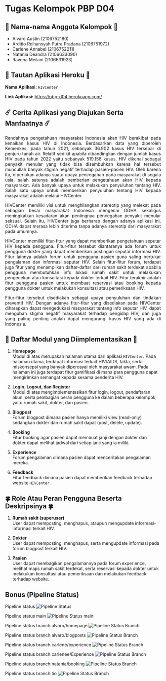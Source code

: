 # Tugas Kelompok PBP D04

## 🎋 Nama-nama Anggota Kelompok 🎋

- Alvaro Austin (2106752180)
- Arditio Reihansyah Putra Pradana (2106751972)
- Carlene Annabel (2106752211)
- Natania Deandra (2106633090)
- Ravena Meilani (2106631923)

## 🌈 Tautan Aplikasi Heroku 🌈

**Nama Aplikasi:** `HIVCenter`

**Link Aplikasi:** https://pbp-d04.herokuapp.com/ 

## ☄️ Cerita Aplikasi yang Diajukan Serta Manfaatnya ☄️

<p align="justify"> Rendahnya pengetahuan masyarakat Indonesia akan HIV berakibat pada kenaikan kasus HIV di Indonesia. Berdasarkan data yang diperoleh Kemenkes, pada tahun 2021, sebanyak 36.902 kasus HIV tersebar di penjuru tanah air. Relatif sedikit apabila dibandingkan dengan jumlah kasus HIV pada tahun 2022 yaitu sebanyak 519.158 kasus.  HIV dikenal sebagai penyakit menular yang tidak bisa disembuhkan karena hal tersebut muncullah banyak stigma negatif terhadap pasien-pasien HIV. Oleh karena itu, diperlukan adanya suatu upaya pencegahan pada masyarakat di segala usia, salah satunya adalah pemberian pengetahuan akan HIV kepada masyarakat. Ada banyak upaya untuk melakukan penyuluhan tentang HIV. Salah satu upaya untuk memberikan penyuluhan tentang HIV kepada masyarakat adalah melalui HIVCenter. </p>

<p align="justify"> HIVCenter memiliki visi untuk menghilangkan stereotip yang melekat pada sebagian besar masyarakat Indonesia mengenai ODHA sekaligus meningkatkan kesadaran akan pentingnya pencegahan penyakit menular seksual. Selain itu, HIVCenter juga berharap dengan adanya aplikasi ini, ODHA dapat merasa lebih diterima tanpa adanya stereotip dari masyarakat pada umumnya. </p>

<p align="justify"> HIVCenter memiliki fitur-fitur yang dapat memberikan pengetahuan seputar HIV kepada pengguna. Fitur-fitur tersebut diantaranya ada forum untuk pengguna dokter yang dapat memberikan postingan seputar informasi HIV. Fitur lainnya adalah forum untuk pengguna pasien guna saling bertukar pengalaman dan informasi seputar HIV. Selain fitur-fitur forum, terdapat juga fitur yang menampilkan daftar-daftar dari rumah sakit terdekat apabila pengguna membutuhkan info lokasi rumah sakit untuk melakukan pengecekan atau konsultasi kepada dokter terkait HIV. Fitur terakhir adalah fitur pengguna pasien untuk membuat reservasi atau booking kepada pengguna dokter untuk melakukan konsultasi atau pemeriksaan HIV. </p>

<p align="justify"> Fitur-fitur tersebut disediakan sebagai upaya penyuluhan dan tindakan preventif HIV. Dengan adanya fitur-fitur yang disediakan pada HIVCenter diharapkan dapat mengedukasi masyarakat tentang info seputar HIV, dapat mengubah stigma negatif masyarakat terhadap pengidap HIV, dan juga yang paling penting adalah dapat mengurangi kasus HIV yang ada di Indonesia. </p>

## 💫 Daftar Modul yang Diimplementasikan 💫

1. **Homepage** <br>
    Modul di atas merupakan halaman utama dari aplikasi `HIVCenter`. Pada halaman utama, terdapat informasi terkait HIV/AIDS, fakta, serta miskonsepsi yang banyak dipercayai oleh masyarakat awam. Pada halaman ini juga terdapat fitur gamifikasi di mana para pengguna dapat mengirimkan semangat kepada sesama penderita HIV.

2. **Login, Logout, dan Register** <br>
    Modul di atas mengimplementasikan fitur login, logout, pendaftaran akun, serta pembagian peran pengguna ke dalam beberapa kelompok, yaitu rumah sakit, dokter, dan pasien.
    
3. **Blogpost** <br>
    Forum blogpost dimana pasien hanya memiliki view (read-only) sedangkan dokter dan rumah sakit dapat (post, delete, update).
    
4. **Booking** <br>
    Fitur booking agar pasien dapat membuat janji dengan dokter dan dokter dapat melihat jadwal dari setiap janji yang ia miliki.
    
5. **Experience** <br>
    Forum pengalaman dimana pasien dapat menceritakan pengalaman mereka.
    
6. **Feedback** <br>
    Fitur feedback dimana pasien dapat memberikan feedback terhadap website `HIVCenter`.

## 🍀 Role Atau Peran Pengguna Beserta Deskripsinya 🍀

1. **Rumah sakit (superuser)** <br>
    User dapat memposting, menghapus, ataupun mengupdate informasi-informasi terkait HIV.
    
2. **Dokter** <br>
    User dapat memposting, menghapus, serta mengupdate informasi pada forum blogpost terkait HIV.
    
3. **Pasien** <br>
    User dapat membagikan pengalamannya pada forum experience, melihat maps rumah sakit terdekat, serta reservasi kepada dokter untuk melakukan konsultasi atau pemeriksaan dan melakukan feedback terhadap website.

## Bonus (Pipeline Status)
<label> Pipeline status </label>
 ![Pipeline Status](https://github.com/Emilicos/D04-PBP/actions/workflows/dpl.yml/badge.svg)

<label> Pipeline status main</label>
![Pipeline Status main](https://github.com/Emilicos/D04-PBP/actions/workflows/dpl.yml/badge.svg?branch=main)

<label> Pipeline status branch alvaro/homepage </label>
![Pipeline Status Branch](https://github.com/Emilicos/D04-PBP/actions/workflows/dpl.yml/badge.svg?branch=alvaro/homepage)

<label> Pipeline status branch alvaro/blogposts </label>
![Pipeline Status Branch](https://github.com/Emilicos/D04-PBP/actions/workflows/dpl.yml/badge.svg?branch=alvaro/blogposts)

<label> Pipeline status branch carlene/experience </label>
![Pipeline Status Branch](https://github.com/Emilicos/D04-PBP/actions/workflows/dpl.yml/badge.svg?branch=carlene/experience)

<label> Pipeline status branch carlenee/Experience </label>
![Pipeline Status Branch](https://github.com/Emilicos/D04-PBP/actions/workflows/dpl.yml/badge.svg?branch=carlenee/Experience)

<label> Pipeline status branch natania/booking </label>
![Pipeline Status Branch](https://github.com/Emilicos/D04-PBP/actions/workflows/dpl.yml/badge.svg?branch=natania/booking)

<label> Pipeline status branch tio </label>
![Pipeline Status Branch](https://github.com/Emilicos/D04-PBP/actions/workflows/dpl.yml/badge.svg?branch=tio)